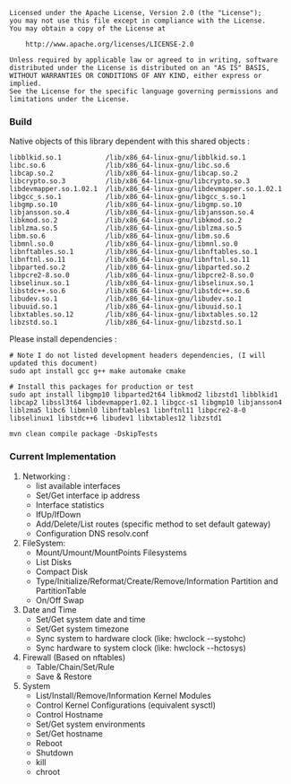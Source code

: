 ```
Licensed under the Apache License, Version 2.0 (the "License");
you may not use this file except in compliance with the License.
You may obtain a copy of the License at

    http://www.apache.org/licenses/LICENSE-2.0

Unless required by applicable law or agreed to in writing, software
distributed under the License is distributed on an "AS IS" BASIS,
WITHOUT WARRANTIES OR CONDITIONS OF ANY KIND, either express or implied.
See the License for the specific language governing permissions and
limitations under the License.
```

### Build
Native objects of this library dependent with this shared objects : 
```text
libblkid.so.1           /lib/x86_64-linux-gnu/libblkid.so.1
libc.so.6               /lib/x86_64-linux-gnu/libc.so.6
libcap.so.2             /lib/x86_64-linux-gnu/libcap.so.2
libcrypto.so.3          /lib/x86_64-linux-gnu/libcrypto.so.3
libdevmapper.so.1.02.1  /lib/x86_64-linux-gnu/libdevmapper.so.1.02.1
libgcc_s.so.1           /lib/x86_64-linux-gnu/libgcc_s.so.1
libgmp.so.10            /lib/x86_64-linux-gnu/libgmp.so.10
libjansson.so.4         /lib/x86_64-linux-gnu/libjansson.so.4
libkmod.so.2            /lib/x86_64-linux-gnu/libkmod.so.2
liblzma.so.5            /lib/x86_64-linux-gnu/liblzma.so.5
libm.so.6               /lib/x86_64-linux-gnu/libm.so.6
libmnl.so.0             /lib/x86_64-linux-gnu/libmnl.so.0
libnftables.so.1        /lib/x86_64-linux-gnu/libnftables.so.1
libnftnl.so.11          /lib/x86_64-linux-gnu/libnftnl.so.11
libparted.so.2          /lib/x86_64-linux-gnu/libparted.so.2
libpcre2-8.so.0         /lib/x86_64-linux-gnu/libpcre2-8.so.0
libselinux.so.1         /lib/x86_64-linux-gnu/libselinux.so.1
libstdc++.so.6          /lib/x86_64-linux-gnu/libstdc++.so.6
libudev.so.1            /lib/x86_64-linux-gnu/libudev.so.1
libuuid.so.1            /lib/x86_64-linux-gnu/libuuid.so.1
libxtables.so.12        /lib/x86_64-linux-gnu/libxtables.so.12
libzstd.so.1            /lib/x86_64-linux-gnu/libzstd.so.1
```
Please install dependencies :
```shell
# Note I do not listed development headers dependencies, (I will updated this document) 
sudo apt install gcc g++ make automake cmake

# Install this packages for production or test
sudo apt install libgmp10 libparted2t64 libkmod2 libzstd1 libblkid1 libcap2 libssl3t64 libdevmapper1.02.1 libgcc-s1 libgmp10 libjansson4 liblzma5 libc6 libmnl0 libnftables1 libnftnl11 libpcre2-8-0 libselinux1 libstdc++6 libudev1 libxtables12 libzstd1
  
mvn clean compile package -DskipTests
```
### Current Implementation 
1. Networking :
      * list available interfaces
      * Set/Get interface ip address
      * Interface statistics
      * IfUp/IfDown
      * Add/Delete/List routes (specific method to set default gateway)
      * Configuration DNS resolv.conf 
2. FileSystem:
      * Mount/Umount/MountPoints Filesystems
      * List Disks
      * Compact Disk
      * Type/Initialize/Reformat/Create/Remove/Information Partition and PartitionTable
      * On/Off Swap
3. Date and Time
      * Set/Get system date and time
      * Set/Get system timezone
      * Sync system to hardware clock (like: hwclock --systohc)
      * Sync hardware to system clock (like: hwclock --hctosys)
4. Firewall (Based on nftables)
      * Table/Chain/Set/Rule
      * Save & Restore 
5. System
      * List/Install/Remove/Information Kernel Modules
      * Control Kernel Configurations (equivalent sysctl)
      * Control Hostname
      * Set/Get system environments
      * Set/Get hostname
      * Reboot
      * Shutdown
      * kill
      * chroot